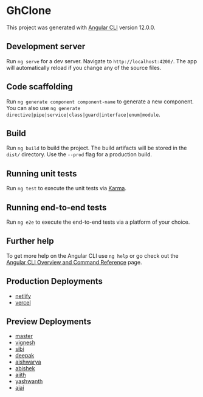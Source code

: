 # GhClone

This project was generated with [Angular CLI](https://github.com/angular/angular-cli) version 12.0.0.

## Development server

Run `ng serve` for a dev server. Navigate to `http://localhost:4200/`. The app will automatically reload if you change any of the source files.

## Code scaffolding

Run `ng generate component component-name` to generate a new component. You can also use `ng generate directive|pipe|service|class|guard|interface|enum|module`.

## Build

Run `ng build` to build the project. The build artifacts will be stored in the `dist/` directory. Use the `--prod` flag for a production build.

## Running unit tests

Run `ng test` to execute the unit tests via [Karma](https://karma-runner.github.io).

## Running end-to-end tests

Run `ng e2e` to execute the end-to-end tests via a platform of your choice.

## Further help

To get more help on the Angular CLI use `ng help` or go check out the [Angular CLI Overview and Command Reference](https://angular.io/cli) page.

## Production Deployments 

- [netlify](https:/9ithub.netlify.app)
- [vercel](https://gh-clone.vercel.app/)

## Preview Deployments 

- [master](https://master--9ithub.netlify.app)
- [vignesh](https://vignesh--9ithub.netlify.app)
- [sibi](https://sibi--9ithub.netlify.app)
- [deepak](https://deepak--9ithub.netlify.app)
- [aishwarya](https://aishwarya--9ithub.netlify.app)
- [abishek](https://abishek--9ithub.netlify.app)
- [ajith](https://ajith--9ithub.netlify.app)
- [yashwanth](https://yashwanth--9ithub.netlify.app)
- [ajai](https://ajai--9ithub.netlify.app)
